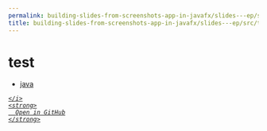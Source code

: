 ```yaml
---
permalink: building-slides-from-screenshots-app-in-javafx/slides---ep/src/test
title: building-slides-from-screenshots-app-in-javafx/slides---ep/src/test
---
```


# test
<ul>
  <li>
    <a href="java">
      java
    </a>
  </li>
</ul>
<div class="social open-gh-btn my-4">
  <a class="btn btn-github" href="https://github.com/tobiasbriones/blog/tree/main/swe/dev/java/javafx/drawing/productivity/building-slides-from-screenshots-app-in-javafx/slides---ep/src/test" target="_blank">
    <i class="fab fa-github">
      
    </i>
    <strong>
      Open in GitHub
    </strong>
  </a>
</div>
